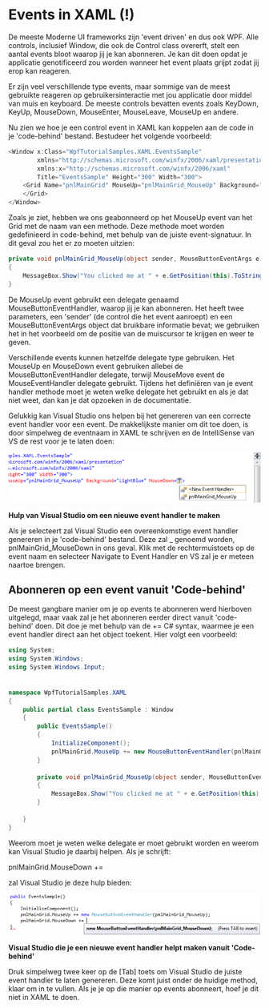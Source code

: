 # Events in XAML (!)

De meeste Moderne UI frameworks zijn 'event driven' en dus ook WPF. Alle controls, inclusief  Window, die ook de Control class overerft, stelt een aantal events bloot waarop jij je kan abonneren. Je kan dit doen opdat je applicatie genotificeerd zou worden wanneer het event plaats grijpt zodat jij erop kan reageren.

Er zijn veel verschillende type events, maar sommige van de meest gebruikte reageren op gebruikersinteractie met jou applicatie door middel van muis en keyboard. De meeste controls bevatten events zoals KeyDown, KeyUp, MouseDown, MouseEnter, MouseLeave, MouseUp en andere.

Nu zien we hoe je een control event in XAML kan koppelen aan de code in je 'code-behind' bestand. Bestudeer het volgende voorbeeld:

```csharp
<Window x:Class="WpfTutorialSamples.XAML.EventsSample"
        xmlns="http://schemas.microsoft.com/winfx/2006/xaml/presentation"
        xmlns:x="http://schemas.microsoft.com/winfx/2006/xaml"
        Title="EventsSample" Height="300" Width="300">
	<Grid Name="pnlMainGrid" MouseUp="pnlMainGrid_MouseUp" Background="LightBlue">
    </Grid>
</Window>
```

Zoals je ziet, hebben we ons geabonneerd op het MouseUp event van het Grid met de naam van een methode. Deze methode moet worden gedefinieerd in code-behind, met behulp van de juiste event-signatuur. In dit geval zou het er zo moeten uitzien:

```csharp
private void pnlMainGrid_MouseUp(object sender, MouseButtonEventArgs e)
{
	MessageBox.Show("You clicked me at " + e.GetPosition(this).ToString());
}
```

De MouseUp event gebruikt een delegate genaamd MouseButtonEventHandler, waarop jij je kan abonneren. Het heeft twee parameters, een 'sender' (de control die het event aanroept) en een MouseButtonEventArgs object dat bruikbare informatie bevat; we gebruiken het in het voorbeeld om de positie van de muiscursor te krijgen en weer te geven.

Verschillende events kunnen hetzelfde delegate type gebruiken. Het MouseUp en MouseDown event gebruiken allebei de MouseButtonEventHandler delegate, terwijl MouseMove event de MouseEventHandler delegate gebruikt. Tijdens het definiëren van je event handler methode moet je weten welke delegate het gebruikt en als je dat niet weet, dan kan je dat opzoeken in de documentatie.

Gelukkig kan Visual Studio ons helpen bij het genereren van een correcte event handler voor een event. De makkelijkste manier om dit toe doen, is door simpelweg de eventnaam in XAML te schrijven en de IntelliSense van VS de rest voor je te laten doen:

![wpf 2](media/vs-2019/WPF/vs_new_event.png)

**Hulp van Visual Studio om een nieuwe event handler te maken**

Als je <New Event Handler> selecteert zal Visual Studio een overeenkomstige event handler genereren in je 'code-behind' bestand. Deze zal <control name>_<event name> genoemd worden, pnlMainGrid_MouseDown in ons geval. Klik met de rechtermuistoets op de event naam en selecteer Navigate to Event Handler en VS zal je er meteen naartoe brengen.

## Abonneren op een event vanuit 'Code-behind'

De meest gangbare manier om je op events te abonneren werd hierboven uitgelegd, maar vaak zal je het abonneren eerder direct vanuit 'code-behind' doen. Dit doe je met behulp van de += C# syntax, waarmee je een event handler direct aan het object toekent. Hier volgt een voorbeeld:

```csharp
using System;
using System.Windows;
using System.Windows.Input;


namespace WpfTutorialSamples.XAML
{
	public partial class EventsSample : Window
	{
		public EventsSample()
		{
			InitializeComponent();
			pnlMainGrid.MouseUp += new MouseButtonEventHandler(pnlMainGrid_MouseUp);
		}

		private void pnlMainGrid_MouseUp(object sender, MouseButtonEventArgs e)
		{
			MessageBox.Show("You clicked me at " + e.GetPosition(this).ToString());
		}

	}
}
```

Weerom moet je weten welke delegate er moet gebruikt worden en weerom kan Visual Studio je daarbij helpen. Als je schrijft:

pnlMainGrid.MouseDown +=

zal Visual Studio je deze hulp bieden:

![wpf 3](media/vs-2019/WPF/vs_new_event_cb.png)

**Visual Studio die je een nieuwe event handler helpt maken vanuit 'Code-behind'**

Druk simpelweg twee keer op de [Tab] toets om Visual Studio de juiste event handler te laten genereren. Deze komt juist onder de huidige method, klaar om in te vullen. Als je je op die manier op events abonneert, hoef je dit niet in XAML te doen.






